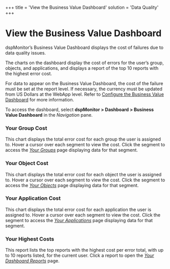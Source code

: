 +++
title = 'View the Business Value Dashboard'
solution = 'Data Quality'
+++

## 

# View the Business Value Dashboard

dspMonitor’s Business Value Dashboard displays the cost of failures due
to data quality issues.

The charts on the dashboard display the cost of errors for the user’s
group, objects, and applications, and displays a report of the top 10
reports with the highest error cost.

For data to appear on the Business Value Dashboard, the cost of the
failure must be set at the report level. If necessary, the currency must
be updated from US Dollars at the WebApp level. Refer to [Configure the
Business Value Dashboard](Configure_the_Business_Value_Dashboard)
for more information.

To access the dashboard, select **dspMonitor \> Dashboard \> Business
Value Dashboard** in the *Navigation* pane.

### Your Group Cost

This chart displays the total error cost for each group the user is
assigned to. Hover a cursor over each segment to view the cost. Click
the segment to access the *[Your
Groups](../Page_Desc/Your_Groups_H)* page displaying data for that
segment.

### Your Object Cost

This chart displays the total error cost for each object the user is
assigned to. Hover a cursor over each segment to view the cost. Click
the segment to access the *[Your
Objects](../Page_Desc/Your_Objects_H)* page displaying data for that
segment.

### Your Application Cost

This chart displays the total error cost for each application the user
is assigned to. Hover a cursor over each segment to view the cost. Click
the segment to access the *[Your
Applications](../Page_Desc/Your_Applications)* page displaying data
for that segment.

### Your Highest Costs

This report lists the top reports with the highest cost per error total,
with up to 10 reports listed, for the current user. Click a report to
open the *[Your Dashboard
Reports](../Page_Desc/Your_Dashboard_Reports)* page.
